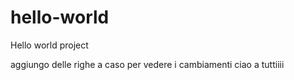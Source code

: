 # hello-world
Hello world project

aggiungo delle righe
a caso per vedere i cambiamenti
ciao a tuttiiii

